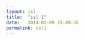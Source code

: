 ```yaml
---
layout: isl
title:  "isl 1"
date:   2014-02-09 19:49:36
permalink: isl1
---
```


<div id="container">
	<svg id="svg" viewBox="0 0 1440 900"></svg>
</div>



<script>
	// var stoplight = Snap('#Layer_1')
</script>